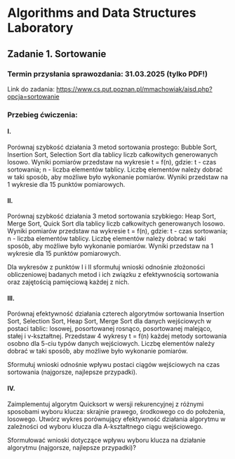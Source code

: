 # Algorithms and Data Structures Laboratory

## Zadanie 1. Sortowanie

### Termin przysłania sprawozdania: 31.03.2025 (tylko PDF!)

Link do zadania: https://www.cs.put.poznan.pl/mmachowiak/aisd.php?opcja=sortowanie

### Przebieg ćwiczenia:

#### I.
Porównaj szybkość działania 3 metod sortowania prostego: Bubble Sort, Insertion Sort, Selection Sort dla tablicy liczb całkowitych generowanych losowo. Wyniki pomiarów przedstaw na wykresie t = f(n), gdzie: t - czas sortowania; n - liczba elementów tablicy. Liczbę elementów należy dobrać w taki sposób, aby możliwe było wykonanie pomiarów. Wyniki przedstaw na 1 wykresie dla 15 punktów pomiarowych.

#### II.
Porównaj szybkość działania 3 metod sortowania szybkiego: Heap Sort, Merge Sort, Quick Sort dla tablicy liczb całkowitych generowanych losowo. Wyniki pomiarów przedstaw na wykresie t = f(n), gdzie: t - czas sortowania; n - liczba elementów tablicy. Liczbę elementów należy dobrać w taki sposób, aby możliwe było wykonanie pomiarów. Wyniki przedstaw na 1 wykresie dla 15 punktów pomiarowych.

Dla wykresów z punktów I i II sformułuj wnioski odnośnie złożoności obliczeniowej badanych metod i ich związku z efektywnością sortowania oraz zajętością pamięciową każdej z nich.

#### III.
Porównaj efektywność działania czterech algorytmów sortowania Insertion Sort, Selection Sort, Heap Sort, Merge Sort dla danych wejściowych w postaci tablic: losowej, posortowanej rosnąco, posortowanej malejąco, stałej i v-kształtnej. Przedstaw 4 wykresy t = f(n) każdej metody sortowania osobno dla 5-ciu typów danych wejściowych. Liczbę elementów należy dobrać w taki sposób, aby możliwe było wykonanie pomiarów.

Sformułuj wnioski odnośnie wpływu postaci ciągów wejściowych na czas sortowania (najgorsze, najlepsze przypadki).

#### IV.
Zaimplementuj algorytm Quicksort w wersji rekurencyjnej z różnymi sposobami wyboru klucza: skrajnie prawego, środkowego co do położenia, losowego. Utwórz wykres porównujący efektywność działania algorytmu w zależności od wyboru klucza dla A-kształtnego ciągu wejściowego.

Sformułować wnioski dotyczące wpływu wyboru klucza na działanie algorytmu (najgorsze, najlepsze przypadki)?